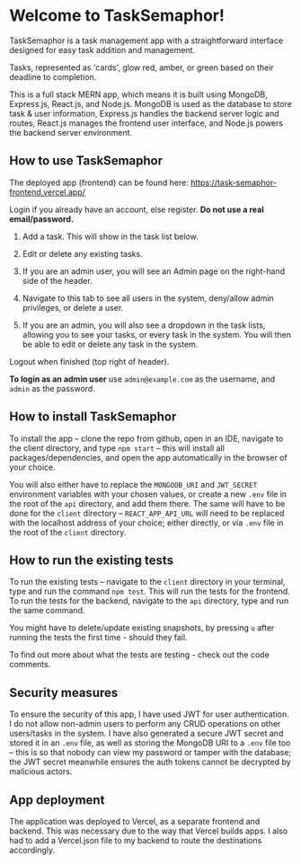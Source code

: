 # Welcome to TaskSemaphor!

TaskSemaphor is a task management app with a straightforward interface designed for easy task addition and management.

Tasks, represented as 'cards', glow red, amber, or green based on their deadline to completion.

This is a full stack MERN app, which means it is built using MongoDB, Express.js, React.js, and Node.js. MongoDB is used as the database to store task & user information, Express.js handles the backend server logic and routes, React.js manages the frontend user interface, and Node.js powers the backend server environment.

## How to use TaskSemaphor

The deployed app (frontend) can be found here: https://task-semaphor-frontend.vercel.app/

Login if you already have an account, else register. **Do not use a real email/password.**

1. Add a task. This will show in the task list below.

2. Edit or delete any existing tasks.

3. If you are an admin user, you will see an Admin page on the right-hand side of the header.

4. Navigate to this tab to see all users in the system, deny/allow admin privileges, or delete a user.

5. If you are an admin, you will also see a dropdown in the task lists, allowing you to see your tasks, or every task in the system. You will then be able to edit or delete any task in the system.

Logout when finished (top right of header).

**To login as an admin user** use `admin@example.com` as the username, and `admin` as the password.

## How to install TaskSemaphor

To install the app – clone the repo from github, open in an IDE, navigate to the client directory, and type `npm start` – this will install all packages/dependencies, and open the app automatically in the browser of your choice.

You will also either have to replace the `MONGODB_URI` and `JWT_SECRET` environment variables with your chosen values, or create a new `.env` file in the root of the `api` directory, and add them there. The same will have to be done for the `client` directory – `REACT_APP_API_URL` will need to be replaced with the localhost address of your choice; either directly, or via `.env` file in the root of the `client` directory.

## How to run the existing tests

To run the existing tests – navigate to the `client` directory in your terminal, type and run the command `npm test`. This will run the tests for the frontend. To run the tests for the backend, navigate to the `api` directory, type and run the same command.

You might have to delete/update existing snapshots, by pressing `u` after running the tests the first time - should they fail.

To find out more about what the tests are testing - check out the code comments.

## Security measures

To ensure the security of this app, I have used JWT for user authentication. I do not allow non-admin users to perform any CRUD operations on other users/tasks in the system. I have also generated a secure JWT secret and stored it in an `.env` file, as well as storing the MongoDB URI to a `.env` file too – this is so that nobody can view my password or tamper with the database; the JWT secret meanwhile ensures the auth tokens cannot be decrypted by malicious actors.

## App deployment

The application was deployed to Vercel, as a separate frontend and backend. This was necessary due to the way that Vercel builds apps. I also had to add a Vercel.json file to my backend to route the destinations accordingly.
